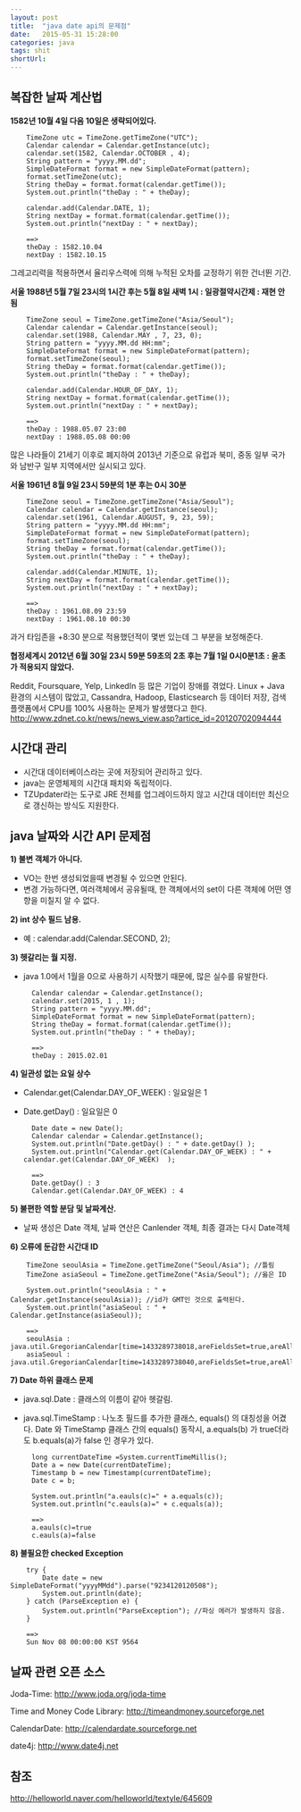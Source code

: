 ```yaml
---
layout: post
title:  "java date api의 문제점"
date:   2015-05-31 15:28:00
categories: java
tags: shit
shortUrl: 
---
```



복잡한 날짜 계산법
---------------- 

__1582년 10월 4일 다음 10일은 생략되어있다.__


		TimeZone utc = TimeZone.getTimeZone("UTC");
		Calendar calendar = Calendar.getInstance(utc);
		calendar.set(1582, Calendar.OCTOBER , 4);
		String pattern = "yyyy.MM.dd";
		SimpleDateFormat format = new SimpleDateFormat(pattern);
		format.setTimeZone(utc);
		String theDay = format.format(calendar.getTime());
		System.out.println("theDay : " + theDay);

		calendar.add(Calendar.DATE, 1);
		String nextDay = format.format(calendar.getTime());
		System.out.println("nextDay : " + nextDay);

		==>
		theDay : 1582.10.04
		nextDay : 1582.10.15


그레고리력을 적용하면서 율리우스력에 의해 누적된 오차를 교정하기 위한 건너뛴 기간.


__서울 1988년 5월 7일 23시의 1시간 후는 5월 8일 새벽 1시 : 일광절약시간제 : 재현 안됨__


		TimeZone seoul = TimeZone.getTimeZone("Asia/Seoul");
		Calendar calendar = Calendar.getInstance(seoul);
		calendar.set(1988, Calendar.MAY , 7, 23, 0);
		String pattern = "yyyy.MM.dd HH:mm";
		SimpleDateFormat format = new SimpleDateFormat(pattern);
		format.setTimeZone(seoul);
		String theDay = format.format(calendar.getTime());
		System.out.println("theDay : " + theDay);

		calendar.add(Calendar.HOUR_OF_DAY, 1);
		String nextDay = format.format(calendar.getTime());
		System.out.println("nextDay : " + nextDay);

		==>
		theDay : 1988.05.07 23:00
		nextDay : 1988.05.08 00:00


많은 나라들이 21세기 이후로 폐지하여 2013년 기준으로 유럽과 북미, 중동 일부 국가와 남반구 일부 지역에서만 실시되고 있다.


__서울 1961년 8월 9일 23시 59분의 1분 후는 0시 30분__


		TimeZone seoul = TimeZone.getTimeZone("Asia/Seoul");
		Calendar calendar = Calendar.getInstance(seoul);
		calendar.set(1961, Calendar.AUGUST, 9, 23, 59);
		String pattern = "yyyy.MM.dd HH:mm";
		SimpleDateFormat format = new SimpleDateFormat(pattern);
		format.setTimeZone(seoul);
		String theDay = format.format(calendar.getTime());
		System.out.println("theDay : " + theDay);

		calendar.add(Calendar.MINUTE, 1);
		String nextDay = format.format(calendar.getTime());
		System.out.println("nextDay : " + nextDay);

		==>
		theDay : 1961.08.09 23:59
		nextDay : 1961.08.10 00:30


과거 타임존을 \+8:30 분으로 적용했던적이 몇번 있는데 그 부분을 보정해준다.



__협정세계시 2012년 6월 30일 23시 59분 59초의 2초 후는 7월 1일 0시0분1초 : 윤초가 적용되지 않았다.__

Reddit, Foursquare, Yelp, LinkedIn 등 많은 기업이 장애를 겪었다. Linux + Java 환경의 시스템이 많았고, Cassandra, Hadoop, Elasticsearch 등 데이터 저장, 검색 플랫폼에서  CPU를 100% 사용하는 문제가 발생했다고 한다. <http://www.zdnet.co.kr/news/news_view.asp?artice_id=20120702094444>

시간대 관리
---------------- 

* 시간대 데이터베이스라는 곳에 저장되어 관리하고 있다.
* java는 운영체제의 시간대 패치와 독립적이다.
* TZUpdater라는 도구로 JRE 전체를 업그레이드하지 않고 시간대 데이터만 최신으로 갱신하는 방식도 지원한다.


java 날짜와 시간 API 문제점
---------------- 

__1) 불변 객체가 아니다.__

* VO는 한번 생성되었을때 변경될 수 있으면 안된다.
* 변경 가능하다면, 여러객체에서 공유될때, 한 객체에서의 set이 다른 객체에 어떤 영향을 미칠지 알 수 없다.


__2) int 상수 필드 남용.__

* 예 : calendar.add(Calendar.SECOND, 2);

__3) 헷갈리는 월 지정.__

* java 1.0에서 1월을 0으로 사용하기 시작했기 때문에, 많은 실수를 유발한다.


		Calendar calendar = Calendar.getInstance();
		calendar.set(2015, 1 , 1);
		String pattern = "yyyy.MM.dd";
		SimpleDateFormat format = new SimpleDateFormat(pattern);
		String theDay = format.format(calendar.getTime());
		System.out.println("theDay : " + theDay);

		==>
		theDay : 2015.02.01


__4) 일관성 없는 요일 상수__

* Calendar.get(Calendar.DAY_OF_WEEK) : 일요일은 1
* Date.getDay() : 일요일은 0


		Date date = new Date();
		Calendar calendar = Calendar.getInstance();
		System.out.println("Date.getDay() : " + date.getDay() );
		System.out.println("Calendar.get(Calendar.DAY_OF_WEEK) : " + calendar.get(Calendar.DAY_OF_WEEK)  );

		==>
		Date.getDay() : 3
		Calendar.get(Calendar.DAY_OF_WEEK) : 4


__5) 불편한 역할 분담 및 날짜계산.__

* 날짜 생성은 Date 객체, 날짜 연산은 Canlender 객체, 최종 결과는 다시 Date객체

__6) 오류에 둔감한 시간대 ID__


		TimeZone seoulAsia = TimeZone.getTimeZone("Seoul/Asia"); //틀림
		TimeZone asiaSeoul = TimeZone.getTimeZone("Asia/Seoul"); //옳은 ID

		System.out.println("seoulAsia : " + Calendar.getInstance(seoulAsia)); //id가 GMT인 것으로 출력된다.
		System.out.println("asiaSeoul : " + Calendar.getInstance(asiaSeoul));

		==>
		seoulAsia : java.util.GregorianCalendar[time=1433289738018,areFieldsSet=true,areAllFieldsSet=true,lenient=true,zone=sun.util.calendar.ZoneInfo[id="GMT",offset=0,dstSavings=0,useDaylight=false,transitions=0,lastRule=null],firstDayOfWeek=1,minimalDaysInFirstWeek=1,ERA=1,YEAR=2015,MONTH=5,WEEK_OF_YEAR=23,WEEK_OF_MONTH=1,DAY_OF_MONTH=3,DAY_OF_YEAR=154,DAY_OF_WEEK=4,DAY_OF_WEEK_IN_MONTH=1,AM_PM=0,HOUR=0,HOUR_OF_DAY=0,MINUTE=2,SECOND=18,MILLISECOND=18,ZONE_OFFSET=0,DST_OFFSET=0]
		asiaSeoul : java.util.GregorianCalendar[time=1433289738040,areFieldsSet=true,areAllFieldsSet=true,lenient=true,zone=sun.util.calendar.ZoneInfo[id="Asia/Seoul",offset=32400000,dstSavings=0,useDaylight=false,transitions=22,lastRule=null],firstDayOfWeek=1,minimalDaysInFirstWeek=1,ERA=1,YEAR=2015,MONTH=5,WEEK_OF_YEAR=23,WEEK_OF_MONTH=1,DAY_OF_MONTH=3,DAY_OF_YEAR=154,DAY_OF_WEEK=4,DAY_OF_WEEK_IN_MONTH=1,AM_PM=0,HOUR=9,HOUR_OF_DAY=9,MINUTE=2,SECOND=18,MILLISECOND=40,ZONE_OFFSET=32400000,DST_OFFSET=0]

__7) Date 하위 클래스 문제__

* java.sql.Date : 클래스의 이름이 같아 헷갈림.
* java.sql.TimeStamp : 나노초 필드를 추가한 클래스, equals() 의 대칭성을 어겼다. Date 와 TimeStamp 클래스 간의 equals() 동작시, a.equals(b) 가 true더라도 b.equals(a)가 false 인 경우가 있다.


		long currentDateTime =System.currentTimeMillis();
		Date a = new Date(currentDateTime);
		Timestamp b = new Timestamp(currentDateTime);
		Date c = b;

		System.out.println("a.eauls(c)=" + a.equals(c));
		System.out.println("c.eauls(a)=" + c.equals(a));

		==>
		a.eauls(c)=true
		c.eauls(a)=false


__8) 불필요한 checked Exception__


		try {
			Date date = new SimpleDateFormat("yyyyMMdd").parse("9234120120508");
			System.out.println(date);
		} catch (ParseException e) {
			System.out.println("ParseException"); //파싱 에러가 발생하지 않음.
		}

		==>
		Sun Nov 08 00:00:00 KST 9564



날짜 관련 오픈 소스
---------------- 

Joda-Time: <http://www.joda.org/joda-time>

Time and Money Code Library: <http://timeandmoney.sourceforge.net>

CalendarDate: <http://calendardate.sourceforge.net>

date4j: <http://www.date4j.net>



참조
---------------- 
<http://helloworld.naver.com/helloworld/textyle/645609>